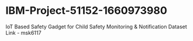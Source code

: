 # IBM-Project-51152-1660973980
IoT Based Safety Gadget for Child Safety Monitoring &amp; Notification
Dataset Link - msk6117
